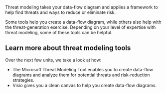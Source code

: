 Threat modeling takes your data-flow diagram and applies a framework to help find threats and ways to reduce or eliminate risk.

Some tools help you create a data-flow diagram, while others also help with the threat-generation exercise. Depending on your level of expertise with threat modeling, some of these tools can be helpful.

## Learn more about threat modeling tools

Over the next few units, we take a look at how:

- The Microsoft Threat Modeling Tool enables you to create data-flow diagrams and analyze them for potential threats and risk-reduction strategies.
- Visio gives you a clean canvas to help you create data-flow diagrams.
